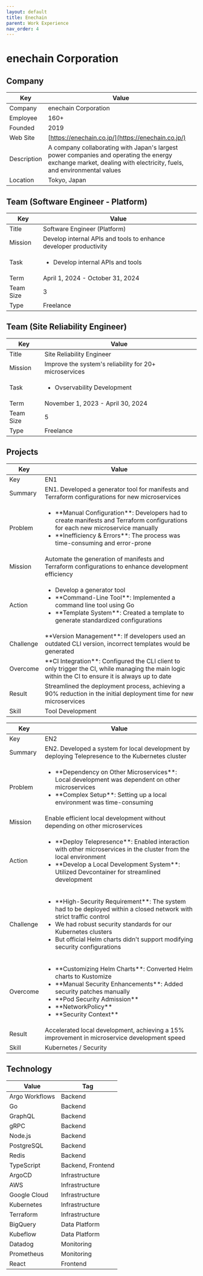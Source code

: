 ```yaml
---
layout: default
title: Enechain
parent: Work Experience
nav_order: 4
---
```


# enechain Corporation

## Company

| Key         | Value                                                                                                                                                     |
| ----------- | --------------------------------------------------------------------------------------------------------------------------------------------------------- |
| Company     | enechain Corporation                                                                                                                                      |
| Employee    | 160+                                                                                                                                                      |
| Founded     | 2019                                                                                                                                                      |
| Web Site    | [https://enechain.co.jp/](https://enechain.co.jp/)                                                                                                    |
| Description | A company collaborating with Japan's largest power companies and operating the energy exchange market, dealing with electricity, fuels, and environmental values |
| Location    | Tokyo, Japan                                                                                                                                              |

## Team (Software Engineer - Platform)

<table>
  <thead>
    <tr>
      <th>Key</th>
      <th>Value</th>
    </tr>
  </thead>
  <tbody>
    <tr>
      <td>Title</td>
      <td>Software Engineer (Platform)</td>
    </tr>
    <tr>
      <td>Mission</td>
      <td>Develop internal APIs and tools to enhance developer productivity</td>
    </tr>
    <tr>
      <td>Task</td>
      <td><ul><li>Develop internal APIs and tools</li></ul></td>
    </tr>
    <tr>
      <td>Term</td>
      <td>April 1, 2024 - October 31, 2024</td>
    </tr>
    <tr>
      <td>Team Size</td>
      <td>3</td>
    </tr>
    <tr>
      <td>Type</td>
      <td>Freelance</td>
    </tr>
  </tbody>
</table>

## Team (Site Reliability Engineer)

<table>
  <thead>
    <tr>
      <th>Key</th>
      <th>Value</th>
    </tr>
  </thead>
  <tbody>
    <tr>
      <td>Title</td>
      <td>Site Reliability Engineer</td>
    </tr>
    <tr>
      <td>Mission</td>
      <td>Improve the system's reliability for 20+ microservices</td>
    </tr>
    <tr>
      <td>Task</td>
      <td><ul><li>Ovservability Development</li></ul></td>
    </tr>
    <tr>
      <td>Term</td>
      <td>November 1, 2023 - April 30, 2024</td>
    </tr>
    <tr>
      <td>Team Size</td>
      <td>5</td>
    </tr>
    <tr>
      <td>Type</td>
      <td>Freelance</td>
    </tr>
  </tbody>
</table>

## Projects

<table>
  <thead>
    <tr>
      <th>Key</th>
      <th>Value</th>
    </tr>
  </thead>
  <tbody>
    <tr>
      <td>Key</td>
      <td>EN1</td>
    </tr>
    <tr>
      <td>Summary</td>
      <td>EN1. Developed a generator tool for manifests and Terraform configurations for new microservices</td>
    </tr>
    <tr>
      <td>Problem</td>
      <td><ul><li>**Manual Configuration**: Developers had to create manifests and Terraform configurations for each new microservice manually</li><li>**Inefficiency & Errors**: The process was time-consuming and error-prone</li></ul></td>
    </tr>
    <tr>
      <td>Mission</td>
      <td>Automate the generation of manifests and Terraform configurations to enhance development efficiency</td>
    </tr>
    <tr>
      <td>Action</td>
      <td><ul><li>Develop a generator tool</li><li>**Command-Line Tool**: Implemented a command line tool using Go</li><li>**Template System**: Created a template to generate standardized configurations</li></ul></td>
    </tr>
    <tr>
      <td>Challenge</td>
      <td>**Version Management**: If developers used an outdated CLI version, incorrect templates would be generated</td>
    </tr>
    <tr>
      <td>Overcome</td>
      <td>**CI Integration**: Configured the CLI client to only trigger the CI, while managing the main logic within the CI to ensure it is always up to date</td>
    </tr>
    <tr>
      <td>Result</td>
      <td>Streamlined the deployment process, achieving a 90% reduction in the initial deployment time for new microservices</td>
    </tr>
    <tr>
      <td>Skill</td>
      <td>Tool Development</td>
    </tr>
  </tbody>
</table>

<table>
  <thead>
    <tr>
      <th>Key</th>
      <th>Value</th>
    </tr>
  </thead>
  <tbody>
    <tr>
      <td>Key</td>
      <td>EN2</td>
    </tr>
    <tr>
      <td>Summary</td>
      <td>EN2. Developed a system for local development by deploying Telepresence to the Kubernetes cluster</td>
    </tr>
    <tr>
      <td>Problem</td>
      <td><ul><li>**Dependency on Other Microservices**: Local development was dependent on other microservices</li><li>**Complex Setup**: Setting up a local environment was time-consuming</li></ul></td>
    </tr>
    <tr>
      <td>Mission</td>
      <td>Enable efficient local development without depending on other microservices</td>
    </tr>
    <tr>
      <td>Action</td>
      <td><ul><li>**Deploy Telepresence**: Enabled interaction with other microservices in the cluster from the local environment</li><li>**Develop a Local Development System**: Utilized Devcontainer for streamlined development</li></ul></td>
    </tr>
    <tr>
      <td>Challenge</td>
      <td><ul><li>**High-Security Requirement**: The system had to be deployed within a closed network with strict traffic control</li><li>We had robust security standards for our Kubernetes clusters</li><li>But official Helm charts didn't support modifying security configurations</li></ul></td>
    </tr>
    <tr>
      <td>Overcome</td>
      <td><ul><li>**Customizing Helm Charts**: Converted Helm charts to Kustomize</li><li>**Manual Security Enhancements**: Added security patches manually</li><li>**Pod Security Admission**</li><li>**NetworkPolicy**</li><li>**Security Context**</li></ul></td>
    </tr>
    <tr>
      <td>Result</td>
      <td>Accelerated local development, achieving a 15% improvement in microservice development speed</td>
    </tr>
    <tr>
      <td>Skill</td>
      <td>Kubernetes / Security</td>
    </tr>
  </tbody>
</table>

## Technology

| Value           | Tag               |
| --------------- | ----------------- |
| Argo Workflows  | Backend           |
| Go              | Backend           |
| GraphQL         | Backend           |
| gRPC            | Backend           |
| Node.js         | Backend           |
| PostgreSQL      | Backend           |
| Redis           | Backend           |
| TypeScript      | Backend, Frontend |
| ArgoCD          | Infrastructure    |
| AWS             | Infrastructure    |
| Google Cloud    | Infrastructure    |
| Kubernetes      | Infrastructure    |
| Terraform       | Infrastructure    |
| BigQuery        | Data Platform     |
| Kubeflow        | Data Platform     |
| Datadog         | Monitoring        |
| Prometheus      | Monitoring        |
| React           | Frontend          |
